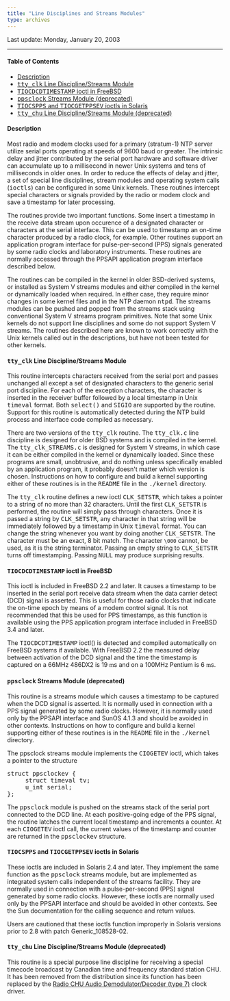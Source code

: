 ```yaml
---
title: "Line Disciplines and Streams Modules"
type: archives
--- 
```


Last update: Monday, January 20, 2003

* * *

#### Table of Contents
*  [Description](/archives/4.2.0/ldisc/#description)
*  [<tt>tty_clk</tt> Line Discipline/Streams Module](/archives/4.2.0/ldisc/#tttty_clktt-line-disciplinestreams-module)
*  [<tt>TIOCDCDTIMESTAMP</tt> ioctl in FreeBSD](/archives/4.2.0/ldisc/#tttiocdcdtimestamptt-ioctl-in-freebsd)
*  [<tt>ppsclock</tt> Streams Module (deprecated)](/archives/4.2.0/ldisc/#ttppsclocktt-streams-module-deprecated)
*  [<tt>TIOCSPPS</tt> and <tt>TIOCGETPPSEV</tt> ioctls in Solaris](/archives/4.2.0/ldisc/#tttiocsppstt-and-tttiocgetppsevtt-ioctls-in-solaris)
*  [<tt>tty_chu</tt> Line Discipline/Streams Module (deprecated)](/archives/4.2.0/ldisc/#tttty_chutt-line-disciplinestreams-module-deprecated)

#### Description

Most radio and modem clocks used for a primary (stratum-1) NTP server utilize serial ports operating at speeds of 9600 baud or greater. The intrinsic delay and jitter contributed by the serial port hardware and software driver can accumulate up to a millisecond in newer Unix systems and tens of milliseconds in older ones. In order to reduce the effects of delay and jitter, a set of special line disciplines, stream modules and operating system calls (<tt>ioctls</tt>) can be configured in some Unix kernels. These routines intercept special characters or signals provided by the radio or modem clock and save a timestamp for later processing.

The routines provide two important functions. Some insert a timestamp in the receive data stream upon occurence of a designated character or characters at the serial interface. This can be used to timestamp an on-time character produced by a radio clock, for example. Other routines support an application program interface for pulse-per-second (PPS) signals generated by some radio clocks and laboratory instruments. These routines are normally accessed through the PPSAPI application program interface described below.

The routines can be compiled in the kernel in older BSD-derived systems, or installed as System V streams modules and either compiled in the kernel or dynamically loaded when required. In either case, they require minor changes in some kernel files and in the NTP daemon <tt>ntpd</tt>. The streams modules can be pushed and popped from the streams stack using conventional System V streams program primitives. Note that some Unix kernels do not support line disciplines and some do not support System V streams. The routines described here are known to work correctly with the Unix kernels called out in the descriptions, but have not been tested for other kernels.

#### <tt>tty_clk</tt> Line Discipline/Streams Module

This routine intercepts characters received from the serial port and passes unchanged all except a set of designated characters to the generic serial port discipline. For each of the exception characters, the character is inserted in the receiver buffer followed by a local timestamp in Unix <tt>timeval</tt> format. Both <tt>select()</tt> and <tt>SIGIO</tt> are supported by the routine. Support for this routine is automatically detected during the NTP build process and interface code compiled as necessary.

There are two versions of the <tt>tty_clk</tt> routine. The <tt>tty_clk.c</tt> line discipline is designed for older BSD systems and is compiled in the kernel. The <tt>tty_clk_STREAMS.c</tt> is designed for System V streams, in which case it can be either compiled in the kernel or dynamically loaded. Since these programs are small, unobtrusive, and do nothing unless specifically enabled by an application program, it probably doesn't matter which version is chosen. Instructions on how to configure and build a kernel supporting either of these routines is in the <tt>README</tt> file in the <tt>./kernel</tt> directory.

The <tt>tty_clk</tt> routine defines a new ioctl <tt>CLK_SETSTR</tt>, which takes a pointer to a string of no more than 32 characters. Until the first <tt>CLK_SETSTR</tt> is performed, the routine will simply pass through characters. Once it is passed a string by <tt>CLK_SETSTR</tt>, any character in that string will be immediately followed by a timestamp in Unix <tt>timeval</tt> format. You can change the string whenever you want by doing another <tt>CLK_SETSTR</tt>. The character must be an exact, 8 bit match. The character `\000` cannot, be used, as it is the string terminator. Passing an empty string to <tt>CLK_SETSTR</tt> turns off timestamping. Passing <tt>NULL</tt> may produce surprising results.

#### <tt>TIOCDCDTIMESTAMP</tt> ioctl in FreeBSD

This ioctl is included in FreeBSD 2.2 and later. It causes a timestamp to be inserted in the serial port receive data stream when the data carrier detect (DCD) signal is asserted. This is useful for those radio clocks that indicate the on-time epoch by means of a modem control signal. It is not recommended that this be used for PPS timestamps, as this function is available using the PPS application program interface included in FreeBSD 3.4 and later.

The <tt>TIOCDCDTIMESTAMP</tt> ioctl() is detected and compiled automatically on FreeBSD systems if available. With FreeBSD 2.2 the measured delay between activation of the DCD signal and the time the timestamp is captured on a 66MHz 486DX2 is 19 <font face="Symbol">m</font>s and on a 100MHz Pentium is 6 <font face="Symbol">m</font>s.

#### <tt>ppsclock</tt> Streams Module (deprecated)

This routine is a streams module which causes a timestamp to be captured when the DCD signal is asserted. It is normally used in connection with a PPS signal generated by some radio clocks. However, it is normally used only by the PPSAPI interface and SunOS 4.1.3 and should be avoided in other contexts. Instructions on how to configure and build a kernel supporting either of these routines is in the <tt>README</tt> file in the <tt>./kernel</tt> directory.

The ppsclock streams module implements the <tt>CIOGETEV</tt> ioctl, which takes a pointer to the structure

<pre>struct ppsclockev {
     struct timeval tv;
     u_int serial;
};
</pre>

The <tt>ppsclock</tt> module is pushed on the streams stack of the serial port connected to the DCD line. At each positive-going edge of the PPS signal, the routine latches the current local timestamp and increments a counter. At each <tt>CIOGETEV</tt> ioctl call, the current values of the timestamp and counter are returned in the <tt>ppsclockev</tt> structure.

#### <tt>TIOCSPPS</tt> and <tt>TIOCGETPPSEV</tt> ioctls in Solaris

These ioctls are included in Solaris 2.4 and later. They implement the same function as the <tt>ppsclock</tt> streams module, but are implemented as integrated system calls independent of the streams facility. They are normally used in connection with a pulse-per-second (PPS) signal generated by some radio clocks. However, these ioctls are normally used only by the PPSAPI interface and should be avoided in other contexts. See the Sun documentation for the calling sequence and return values.

Users are cautioned that these ioctls function improperly in Solaris versions prior to 2.8 with patch Generic_108528-02.

#### <tt>tty_chu</tt> Line Discipline/Streams Module (deprecated)

This routine is a special purpose line discipline for receiving a special timecode broadcast by Canadian time and frequency standard station CHU. It has been removed from the distribution since its function has been replaced by the [Radio CHU Audio Demodulator/Decoder (type 7)](/archives/drivers/driver7) clock driver.

